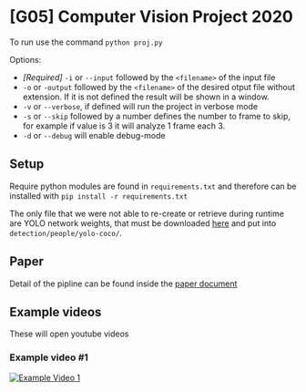 # [G05] Computer Vision Project 2020 
To run use the command `python proj.py`

Options:
 - _[Required]_ `-i` or `--input` followed by the `<filename>` of the input file
 - `-o` or `-output` followed by the `<filename>` of the desired otput file without extension. 
 If it is not defined the result will be shown in a window.
 - `-v` or `--verbose`, if defined will run the project in verbose mode
 - `-s` or `--skip` followed by a number defines the number to frame to skip, for example if value is 3 it will analyze 1 frame each 3.
 - `-d` or `--debug` will enable debug-mode

## Setup
Require python modules are found in `requirements.txt` and therefore can be installed with `pip install -r requirements.txt` 

The only file that we were not able to re-create or retrieve during runtime are YOLO network weights,
that must be downloaded [here](https://drive.google.com/file/d/1kQ29lFhHEGQrKqlUU0BNB1cIyoTHkwI6/view?usp=sharing) and put into `detection/people/yolo-coco/`.

## Paper
Detail of the pipline can be found inside the [paper document](./Gambelli_Gavioli_Glorio_g05_project_paper.pdf)

## Example videos
These will open youtube videos
### Example video #1
[![Example Video 1](https://img.youtube.com/vi/76wbWCvVGRY/0.jpg)](https://www.youtube.com/watch?v=76wbWCvVGRY)
